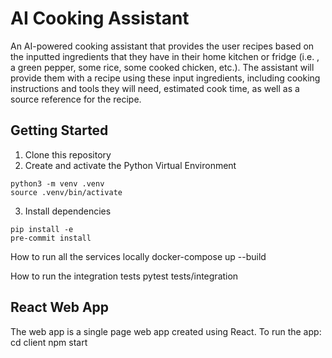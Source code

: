 # AI Cooking Assistant

An AI-powered cooking assistant that provides the user recipes based on the inputted ingredients that they have in their home kitchen or fridge (i.e. , a green pepper, some rice, some cooked chicken, etc.).
The assistant will provide them with a recipe using these input ingredients, including cooking instructions and tools they will need, estimated cook time, as well as a source reference for the recipe.

## Getting Started

1. Clone this repository
2. Create and activate the Python Virtual Environment

```
python3 -m venv .venv
source .venv/bin/activate
```

3. Install dependencies

```
pip install -e
pre-commit install
```

How to run all the services locally
docker-compose up --build

How to run the integration tests
pytest tests/integration

## React Web App

The web app is a single page web app created using React.
To run the app:
cd client
npm start
